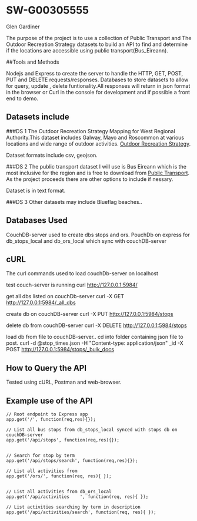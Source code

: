 

# SW-G00305555


Glen Gardiner 

The purpose of the project is to use a collection of Public Transport and The Outdoor Recreation Strategy datasets to build an API to find and determine if the locations are accessible using public transport(Bus_Eireann).

##Tools and Methods

Nodejs and Express to create the server to handle the HTTP, GET, POST, PUT and DELETE requests/responses.
Databases to store datasets to allow for query, update , delete funtionality.All responses will return in json format in the browser or Curl in the console for development and if possible a front end to demo. 




## Datasets include

###DS 1
The Outdoor Recreation Strategy Mapping for West Regional Authority.This dataset includes Galway, Mayo and Roscommon at various locations and wide range of outdoor activities. 
[Outdoor Recreation Strategy](https://data.gov.ie/dataset/outdoor-recreation-strategy).

Dataset formats include csv, geojson.


###DS 2
The public transport dataset I will use is Bus Eireann which is the most inclusive for the region and is free to download from [Public Transport](http://www.transportforireland.ie/transitData/PT_Data.html). As the project proceeds there are other options to include if nessary.

Dataset is in text format.

###DS 3
Other datasets may include Blueflag beaches..

## Databases Used

CouchDB-server used to create dbs stops and ors.
PouchDb on express for db_stops_local and db_ors_local which sync with couchDB-server




## cURL

The curl commands used to load couchDb-server on localhost

test couch-server is running
curl http://127.0.0.1:5984/

get all dbs listed on couchDb-server
curl -X GET http://127.0.0.1:5984/_all_dbs

create db on couchDB-server
curl -X PUT http://127.0.0.1:5984/stops

delete db from couchDB-server
curl -X DELETE http://127.0.0.1:5984/stops

load db from file to couchDB-server.. cd into folder containing json file to post.
curl -d @stop_times.json -H "Content-type: application/json" _id -X POST http://127.0.0.1:5984/stops/_bulk_docs



## How to Query the API

Tested using cURL, Postman and web-browser.



## Example use of the API

```
// Root endpoint to Express app
app.get('/', function(req,res){});

```

```
// List all bus stops from db_stops_local synced with stops db on couchDB-server
app.get('/api/stops', function(req,res){});

```

```

// Search for stop by term
app.get('/api/stops/search', function(req,res){});

// List all activities from 
app.get('/ors/', function(req, res){ });


```

```
// List all activities from db_ors_local
app.get('/api/activities	', function(req, res){ });

```

```
// List activities searching by term in description
app.get('/api/activities/search', function(req, res){ });

```




